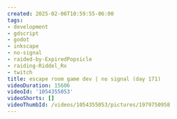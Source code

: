 ```yaml
---
created: 2025-02-06T10:59:55-06:00
tags:
- development
- gdscript
- godot
- inkscape
- no-signal
- raided-by-ExpiredPopsicle
- raiding-Riddel_Rx
- twitch
title: escape room game dev | no signal (day 171)
videoDuration: 15606
videoId: '1054355053'
videoShorts: []
videoThumbId: /videos/1054355053/pictures/1979750958
---
```

